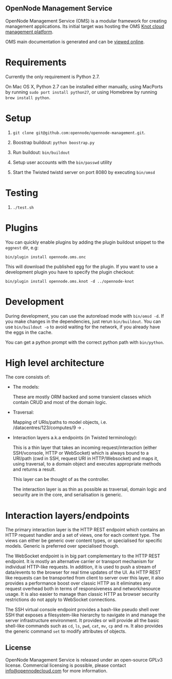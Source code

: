 OpenNode Management Service
---------------------------

OpenNode Management Service (OMS) is a modular framework for creating management applications. Its initial target was
hosting the OMS [Knot cloud management platform](https://github.com/opennode/opennode-knot).

OMS main documentation is generated and can be [viewed online](http://opennodecloud.com/docs/opennode.oms.core/index.html).

Requirements
============

Currently the only requirement is Python 2.7.

On Mac OS X, Python 2.7 can be installed either manually, using
MacPorts by running `sudo port install python27`, or using Homebrew by
running `brew install python`.

Setup
=====

1. `git clone git@github.com:opennode/opennode-management.git`.

2. Boostrap buildout: `python boostrap.py`

3. Run buildout: `bin/buildout`

4. Setup user accounts with the `bin/passwd` utility

5. Start the Twisted twistd server on port 8080 by executing
   `bin/omsd`

Testing
=======

1. `./test.sh`

Plugins
=======

You can quickly enable plugins by adding the plugin buildout snippet to the `eggnest` dir, e.g:

   `bin/plugin install opennode.oms.onc`

This will download the published egg for the plugin.
If you want to use a development plugin you have to specify the plugin checkout:

   `bin/plugin install opennode.oms.knot -d ../opennode-knot`

Development
===========

During development, you can use the autoreload mode with `bin/omsd -d`.
If you make changes in the dependencies, just rerun `bin/buildout`.
You can use `bin/buildout -o` to avoid waiting for the network, if you already have the eggs in the cache.

You can get a python prompt with the correct python path with `bin/python`.

High level architecture
=======================

The core consists of:

* The models:

    These are mostly ORM backed and some transient classes which
    contain CRUD and most of the domain logic.

* Traversal:

    Mapping of URIs/paths to model objects,
    i.e. /datacentres/123/computes/9 -> <Compute object>.

* Interaction layers a.k.a endpoints (in Twisted terminology):

    This is a thin layer that takes an incoming request/interaction
    (either SSH/vconsole, HTTP or WebSocket) which is always bound to
    a URI/path (cwd in SSH, request URI in HTTP/Websocket) and maps
    it, using traversal, to a domain object and executes appropriate
    methods and returns a result.

    This layer can be thought of as the controller.

    The interaction layer is as thin as possible as traversal, domain
    logic and security are in the core, and serialisation is generic.


Interaction layers/endpoints
============================

The primary interaction layer is the HTTP REST endpoint which contains
an HTTP request handler and a set of views, one for each content
type. The views can either be generic over content types, or
specialised for specific models. Generic is preferred over specialised
though.

The WebSocket endpoint is in big part complementary to the HTTP REST
endpoint. It is mostly an alternative carrier or transport mechanism
for individual HTTP-like requests. In addition, it is used to push a
stream of data/events to the browser for real time updates of the UI.
As HTTP REST like requests can be transported from client to server
over this layer, it also provides a performance boost over classic
HTTP as it eliminates any request overhead both in terms of
responsiveness and network/resource usage. It is also easier to manage
than classic HTTP as browser security restrictions do not apply to
WebSocket connections.

The SSH virtual console endpoint provides a bash-like pseudo shell
over SSH that exposes a filesystem-like hierarchy to navigate in and
manage the server infrastructure environment. It provides or will
provide all the basic shell-like commands such as `cd`, `ls`, `pwd`,
`cat`, `mv`, `cp` and `rm`. It also provides the generic command `set`
to modify attributes of objects.

License
-------

OpenNode Management Service is released under an open-source GPLv3 license. Commercial licensing is possible, please
contact <info@opennodecloud.com> for more information.
